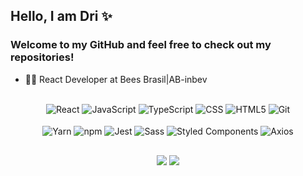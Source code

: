## Hello, I am Dri ✨


<h3 align= "left"> 
  Welcome to my GitHub and feel free to check out my repositories!
</h3>

- 👩‍💻 React Developer at Bees Brasil|AB-inbev

##
 

 <div align="center">
   <img align="center" alt="React" src="https://img.shields.io/badge/React-23272F?style=for-the-badge&logo=react&logoColor=61DAFB"/>      
   <img align="center" alt="JavaScript" src="https://img.shields.io/badge/JavaScript-F7DF1E?style=for-the-badge&logo=javascript&logoColor=black"/>
   <img align="center" alt="TypeScript" src="https://img.shields.io/badge/TypeScript-3178C6?style=for-the-badge&logo=typescript&logoColor=white" />          
   <img align="center" alt="CSS" src="https://img.shields.io/badge/css-1572B6?style=for-the-badge&logo=css3&logoColor=white"/>   
   <img align="center" alt="HTML5" src="https://img.shields.io/badge/html5-E34F26?style=for-the-badge&logo=html5&logoColor=white"/>     
   <img align="center" alt="Git" src="https://img.shields.io/badge/git-23272F?style=for-the-badge&logo=git"/>
 </div>
   <br>
 <div align="center">
    <img align="center" alt="Yarn" src="https://img.shields.io/badge/yarn-23272F?style=for-the-badge&logo=yarn" />
    <img align="center" alt="npm" src="https://img.shields.io/badge/npm-CB3837?style=for-the-badge&logo=npm&logoColor=white" />     
    <img align="center" alt="Jest" src="https://img.shields.io/badge/jest-C21325?style=for-the-badge&logo=jest&logoColor=white" />
    <img align="center" alt="Sass" src="https://img.shields.io/badge/sass-CC6699?style=for-the-badge&logo=sass&logoColor=white" />
    <img align="center" alt="Styled Components" src="https://img.shields.io/badge/Styled%20Components-DB7093?style=for-the-badge&logo=styledcomponents&logoColor=white" />
   <img align="center" alt="Axios" src="https://img.shields.io/badge/axios-5A29E4?style=for-the-badge&logo=axios" />
 </div>

   
 ##


 <h4 align="center">
  <a href = "mailto:eng.drifaro@gmail.com"><img src="https://img.shields.io/badge/-Gmail-%23333?style=for-the-badge&logo=gmail&logoColor=white" target="_blank"></a>
  <a href="https://www.linkedin.com/in/drislainefaro/" target="_blank"><img src="https://img.shields.io/badge/-LinkedIn-%230077B5?style=for-the-badge&logo=linkedin&logoColor=white" target="_blank"></a>
</div>
